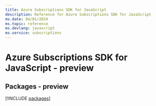 ```yaml
---
title: Azure Subscriptions SDK for JavaScript
description: Reference for Azure Subscriptions SDK for JavaScript
ms.date: 04/01/2024
ms.topic: reference
ms.devlang: javascript
ms.service: subscriptions
---
```

# Azure Subscriptions SDK for JavaScript - preview
## Packages - preview
[!INCLUDE [packages](subscriptions-index.md)]